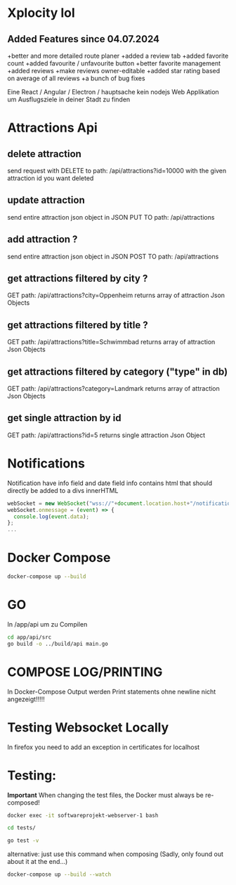 # Xplocity lol

## Added Features since 04.07.2024
+better and more detailed route planer
+added a review tab
+added favorite count
+added favourite / unfavourite button
+better favorite management
+added reviews
+make reviews owner-editable
+added star rating based on average of all reviews
+a bunch of bug fixes

Eine React / Angular / Electron / hauptsache kein nodejs Web Applikation um Ausflugsziele in deiner Stadt zu finden

# Attractions Api
## delete attraction

send request with DELETE to
path: /api/attractions?id=10000
with the given attraction id you want deleted

## update attraction

send entire attraction json object in JSON PUT TO
path: /api/attractions

## add attraction ?

send entire attraction json object in JSON POST TO
path: /api/attractions

## get attractions filtered by city ?

GET
path: /api/attractions?city=Oppenheim
returns array of attraction Json Objects

## get attractions filtered by title ?

GET
path: /api/attractions?title=Schwimmbad
returns array of attraction Json Objects

## get attractions filtered by category ("type" in db)

GET
path: /api/attractions?category=Landmark
returns array of attraction Json Objects

## get single attraction by id

GET
path: /api/attractions?id=5
returns single attraction Json Object



# Notifications
Notification have info field and date field info contains html that should directly be added to a divs innerHTML 
```js
webSocket = new WebSocket("wss://"+document.location.host+"/notifications");
webSocket.onmessage = (event) => {
  console.log(event.data);
};
...
```


# Docker Compose

```bash
docker-compose up --build
```

# GO

In /app/api um zu Compilen

```bash
cd app/api/src
go build -o ../build/api main.go
```

# COMPOSE LOG/PRINTING

In Docker-Compose Output werden Print statements ohne newline nicht angezeigt!!!!!

# Testing Websocket Locally

In firefox you need to add an exception in certificates for localhost

# Testing:

**Important** When changing the test files, the Docker must always be re-composed!

```bash
docker exec -it softwareprojekt-webserver-1 bash

cd tests/

go test -v 
```

alternative: just use this command when composing (Sadly, only found out about it at the end...)

```bash
docker-compose up --build --watch
```
